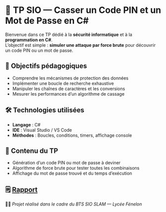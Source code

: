 # 🔐 TP SIO — Casser un Code PIN et un Mot de Passe en C#

Bienvenue dans ce TP dédié à la **sécurité informatique** et à la **programmation en C#**.  
L’objectif est simple : **simuler une attaque par force brute** pour découvrir un code PIN ou un mot de passe.

## 🧠 Objectifs pédagogiques
- Comprendre les mécanismes de protection des données
- Implémenter une boucle de recherche exhaustive
- Manipuler les chaînes de caractères et les conversions
- Mesurer les performances d’un algorithme de cassage

## 🛠️ Technologies utilisées
- **Langage** : C#
- **IDE** : Visual Studio / VS Code
- **Méthodes** : Boucles, conditions, timers, affichage console

## 📌 Contenu du TP
- Génération d’un code PIN ou mot de passe à deviner
- Algorithme de force brute pour tester toutes les combinaisons
- Affichage du mot de passe trouvé et du temps d’exécution

## 🗒️ [Rapport](https://mathioux-morin.github.io/TP-BTS-SIO/Casser-un-code-pin-et-un-mot-de-passe/Rapport_BruteForce.md)

👩‍💻 *Projet réalisé dans le cadre du BTS SIO SLAM — Lycée Fénelon*
